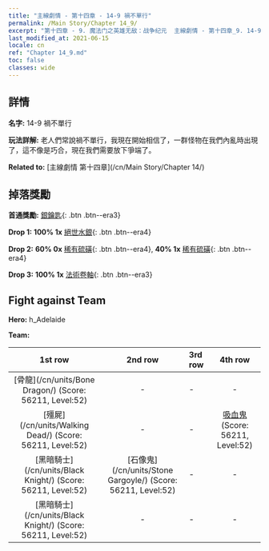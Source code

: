 ```yaml
---
title: "主線劇情 - 第十四章 - 14-9 禍不單行"
permalink: /Main Story/Chapter 14_9/
excerpt: "第十四章 - 9. 魔法门之英雄无敌：战争纪元  主線劇情 - 第十四章_9. 14-9 禍不單行"
last_modified_at: 2021-06-15
locale: cn
ref: "Chapter 14_9.md"
toc: false
classes: wide
---
```


## 詳情

 **名字:** 14-9 禍不單行

 **玩法詳解:** 老人們常說禍不單行，我現在開始相信了，一群怪物在我們內亂時出現了，這不像是巧合，現在我們需要放下爭端了。

 **Related to:** [主線劇情 第十四章](/cn/Main Story/Chapter 14/)

## 掉落獎勵

 **首通獎勵:** [銀鑰匙](/cn/Items/con_693/){: .btn .btn--era3}

 **Drop 1:** **100% 1x** [絕世水銀](/cn/Items/mat_49/){: .btn .btn--era4}

 **Drop 2:** **60% 0x** [稀有硫磺](/cn/Items/mat_43/){: .btn .btn--era4}, **40% 1x** [稀有硫磺](/cn/Items/mat_43/){: .btn .btn--era4}

 **Drop 3:** **100% 1x** [法術卷軸](/cn/Items/con_694/){: .btn .btn--era3}


## Fight against Team
 **Hero:** h_Adelaide

 **Team:**


  | 1st row | 2nd row | 3rd row | 4th row |
  |:----:|:----:|:----|:----:|
  | [骨龍](/cn/units/Bone Dragon/) (Score: 56211, Level:52)  | - | - | - |
  | [殭屍](/cn/units/Walking Dead/) (Score: 56211, Level:52)  | - | - | [吸血鬼](/cn/units/Vampire/) (Score: 56211, Level:52)  |
  | [黑暗騎士](/cn/units/Black Knight/) (Score: 56211, Level:52)  | [石像鬼](/cn/units/Stone Gargoyle/) (Score: 56211, Level:52)  | - | - |
  | [黑暗騎士](/cn/units/Black Knight/) (Score: 56211, Level:52)  | - | - | - |


